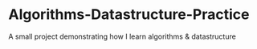 # Algorithms-Datastructure-Practice
A small project demonstrating how I learn algorithms & datastructure
